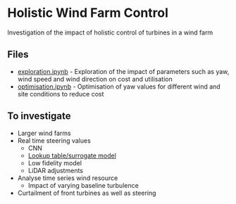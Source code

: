 # Holistic Wind Farm Control
Investigation of the impact of holistic control of turbines in a wind farm

## Files
- [exploration.ipynb](exploration.ipynb) - Exploration of the impact of parameters such as yaw, wind speed and wind direction on cost and utilisation
- [optimisation.ipynb](optimisation.ipynb) - Optimisation of yaw values for different wind and site conditions to reduce cost

## To investigate
- Larger wind farms
- Real time steering values
    - CNN
    - [Lookup table/surrogate model](https://adaptive.readthedocs.io/en/latest/algorithms_and_examples.html#examples)
    - Low fidelity model
    - LiDAR adjustments
- Analyse time series wind resource
    - Impact of varying baseline turbulence
- Curtailment of front turbines as well as steering

